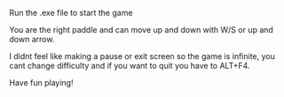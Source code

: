 Run the .exe file to start the game

You are the right paddle and can move up and down with W/S or up and down arrow.

I didnt feel like making a pause or exit screen so the game is infinite, you cant change difficulty and if you want to quit you have to ALT+F4.

Have fun playing!

